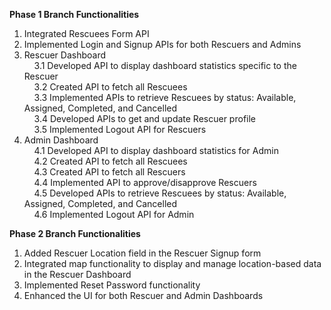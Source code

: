 <b>Phase 1 Branch Functionalities</b> <br>
1. Integrated Rescuees Form API <br>
2. Implemented Login and Signup APIs for both Rescuers and Admins <br>
3. Rescuer Dashboard <br>
&nbsp;&nbsp;&nbsp;&nbsp;3.1 Developed API to display dashboard statistics specific to the Rescuer <br>
&nbsp;&nbsp;&nbsp;&nbsp;3.2 Created API to fetch all Rescuees <br>
&nbsp;&nbsp;&nbsp;&nbsp;3.3 Implemented APIs to retrieve Rescuees by status: Available, Assigned, Completed, and Cancelled <br>
&nbsp;&nbsp;&nbsp;&nbsp;3.4 Developed APIs to get and update Rescuer profile <br>
&nbsp;&nbsp;&nbsp;&nbsp;3.5 Implemented Logout API for Rescuers <br>
4. Admin Dashboard <br>
&nbsp;&nbsp;&nbsp;&nbsp;4.1 Developed API to display dashboard statistics for Admin <br>
&nbsp;&nbsp;&nbsp;&nbsp;4.2 Created API to fetch all Rescuees <br>
&nbsp;&nbsp;&nbsp;&nbsp;4.3 Created API to fetch all Rescuers <br>
&nbsp;&nbsp;&nbsp;&nbsp;4.4 Implemented API to approve/disapprove Rescuers <br>
&nbsp;&nbsp;&nbsp;&nbsp;4.5 Developed APIs to retrieve Rescuees by status: Available, Assigned, Completed, and Cancelled <br>
&nbsp;&nbsp;&nbsp;&nbsp;4.6 Implemented Logout API for Admin <br>

<b>Phase 2 Branch Functionalities</b> <br>
1. Added Rescuer Location field in the Rescuer Signup form <br>
2. Integrated map functionality to display and manage location-based data in the Rescuer Dashboard <br>
3. Implemented Reset Password functionality <br>
4. Enhanced the UI for both Rescuer and Admin Dashboards <br>
